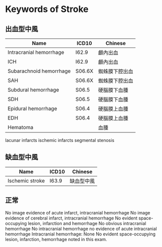 # Keywords of Stroke

## 出血型中風

| Name                    | ICD10  | Chinese        |
| ----------------------- | ------ | -------------- |
| Intracranial hemorrhage | I62.9  | 顱內出血       |
| ICH                     | I62.9  | 顱內出血       |
| Subarachnoid hemorrhage | S06.6X | 蜘蛛膜下腔出血 |
| SAH                     | S06.6X | 蜘蛛膜下腔出血 |
| Subdural hemorrhage     | S06.5  | 硬腦膜下血腫   |
| SDH                     | S06.5  | 硬腦膜下血腫   |
| Epidural hemorrhage     | S06.4  | 硬腦膜上血腫   |
| EDH                     | S06.4  | 硬腦膜上血腫   |
| Hematoma                |        | 血腫           |
lacunar infarcts
ischemic infarcts
segmental stenosis

## 缺血型中風

| Name            | ICD10 | Chinese    |
| --------------- | ----- | ---------- |
| Ischemic stroke | I63.9 | 缺血型中風 |

## 正常

No image evidence of acute infarct, intracranial hemorrhage
No image evidence of cerebral infarct, intracranial hemorrhage
No evident space-occupying lesion, infarction and hemorrhage
No obvious intracranial hemorrhage
No intracranial hemorrhage
no evidence of acute intracranial hemorrhage
Intracranial hemorrhage: None
No evident space-occupying lesion, infarction, hemorrhage noted in this
exam.
